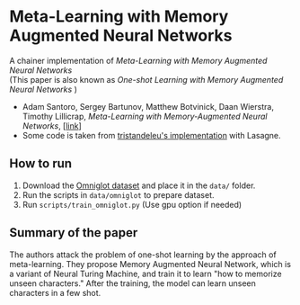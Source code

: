 
Meta-Learning with Memory Augmented Neural Networks
===================================================================================

A chainer implementation of *Meta-Learning with Memory Augmented Neural Networks*  
(This paper is also known as *One-shot Learning with Memory Augmented Neural Networks* )

- Adam Santoro, Sergey Bartunov, Matthew Botvinick, Daan Wierstra, Timothy Lillicrap, *Meta-Learning with Memory-Augmented Neural Networks*, [[link](http://jmlr.org/proceedings/papers/v48/santoro16.html)]
- Some code is taken from [tristandeleu's implementation](https://github.com/tristandeleu/ntm-one-shot) with Lasagne.



How to run 
--------------

1. Download the [Omniglot dataset](https://github.com/brendenlake/omniglot) and place it in the `data/` folder.
2. Run the scripts in `data/omniglot` to prepare dataset.
3. Run `scripts/train_omniglot.py` (Use gpu option if needed)



Summary of the paper
-------------------------

The authors attack the problem of one-shot learning by the approach of meta-learning.
They propose Memory Augmented Neural Network, which is a variant of Neural Turing Machine,
and train it to learn "how to memorize unseen characters."
After the training, the model can learn unseen characters in a few shot.











